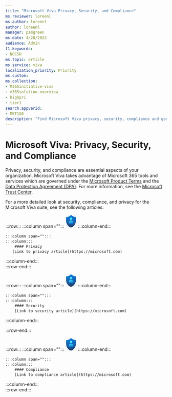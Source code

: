 ```yaml
---
title: "Microsoft Viva Privacy, Security, and Compliance"
ms.reviewer: loreenl
ms.author: loreenl
author: loreenl
manager: pamgreen
ms.date: 4/20/2023
audience: Admin
f1.keywords:
- NOCSH
ms.topic: article
ms.service: viva
localization_priority: Priority
ms.custom:
ms.collection:  
- M365initiative-viva
- m365solution-overview
- highpri
- tier1
search.appverid:
- MET150
description: "Find Microsoft Viva privacy, security, compliance and governance information."
---
```


# Microsoft Viva: Privacy, Security, and Compliance

Privacy, security, and compliance are essential aspects of your organization. Microsoft Viva takes advantage of Microsoft 365 tools and services which are governed under the [Microsoft Product Terms](https://www.microsoft.com/licensing/terms/welcome/welcomepage) and the [Data Protection Agreement (DPA)](https://www.microsoft.com/licensing/docs/view/Microsoft-Products-and-Services-Data-Protection-Addendum-DPA). For more information, see the [Microsoft Trust Center](https://www.microsoft.com/trustcenter).

For a more detailed look at security, compliance, and privacy for the Microsoft Viva suite, see the following articles:

:::row:::
   :::column span="":::
        ![Privacy icon](media/viva-privacy.png)
    :::column-end:::

    :::column span="":::
    :::column:::
        #### Privacy
       [Link to privacy article](https://microsoft.com)
  :::column-end:::  
 :::row-end:::

:::row:::
   :::column span="":::
        ![Security icon](media/viva-privacy.png)
    :::column-end:::

    :::column span="":::
    :::column:::
        #### Security
        [Link to security article](https://microsoft.com)
  :::column-end:::  
  
:::row-end:::

:::row:::
   :::column span="":::
        ![Compliance icon](media/viva-privacy.png)
    :::column-end:::

    :::column span="":::
    :::column:::
        #### Compliance
        [Link to compliance article](https://microsoft.com)
  :::column-end:::  
:::row-end:::
